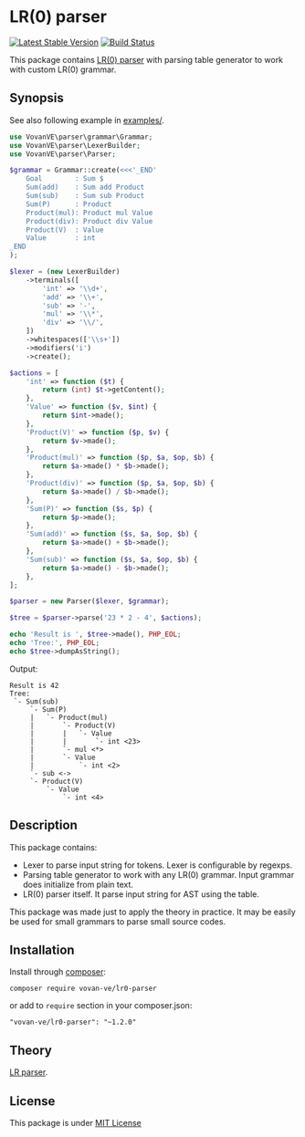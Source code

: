 LR(0) parser
============

[![Latest Stable Version](https://poser.pugx.org/vovan-ve/lr0-parser/v/stable)](https://packagist.org/packages/vovan-ve/lr0-parser)
[![Build Status](https://travis-ci.org/Vovan-VE/parser.svg)](https://travis-ci.org/Vovan-VE/parser)

This package contains [LR(0) parser][lr-parser.wiki] with parsing table
generator to work with custom LR(0) grammar.

Synopsis
--------

See also following example in [examples/](examples/).

```php
use VovanVE\parser\grammar\Grammar;
use VovanVE\parser\LexerBuilder;
use VovanVE\parser\Parser;

$grammar = Grammar::create(<<<'_END'
    Goal        : Sum $
    Sum(add)    : Sum add Product
    Sum(sub)    : Sum sub Product
    Sum(P)      : Product
    Product(mul): Product mul Value
    Product(div): Product div Value
    Product(V)  : Value
    Value       : int
_END
);

$lexer = (new LexerBuilder)
    ->terminals([
        'int' => '\\d+',
        'add' => '\\+',
        'sub' => '-',
        'mul' => '\\*',
        'div' => '\\/',
    ])
    ->whitespaces(['\\s+'])
    ->modifiers('i')
    ->create();

$actions = [
    'int' => function ($t) {
        return (int) $t->getContent();
    },
    'Value' => function ($v, $int) {
        return $int->made();
    },
    'Product(V)' => function ($p, $v) {
        return $v->made();
    },
    'Product(mul)' => function ($p, $a, $op, $b) {
        return $a->made() * $b->made();
    },
    'Product(div)' => function ($p, $a, $op, $b) {
        return $a->made() / $b->made();
    },
    'Sum(P)' => function ($s, $p) {
        return $p->made();
    },
    'Sum(add)' => function ($s, $a, $op, $b) {
        return $a->made() + $b->made();
    },
    'Sum(sub)' => function ($s, $a, $op, $b) {
        return $a->made() - $b->made();
    },
];

$parser = new Parser($lexer, $grammar);

$tree = $parser->parse('23 * 2 - 4', $actions);

echo 'Result is ', $tree->made(), PHP_EOL;
echo 'Tree:', PHP_EOL;
echo $tree->dumpAsString();
```

Output:

    Result is 42
    Tree:
     `- Sum(sub)
         `- Sum(P)
         |   `- Product(mul)
         |       `- Product(V)
         |       |   `- Value
         |       |       `- int <23>
         |       `- mul <*>
         |       `- Value
         |           `- int <2>
         `- sub <->
         `- Product(V)
             `- Value
                 `- int <4>

Description
-----------

This package contains:

*   Lexer to parse input string for tokens. Lexer is configurable by regexps.
*   Parsing table generator to work with any LR(0) grammar. Input grammar does
    initialize from plain text.
*   LR(0) parser itself. It parse input string for AST using the table.

This package was made just to apply the theory in practice. It may be easily be
used for small grammars to parse small source codes.

Installation
------------

Install through [composer][]:

    composer require vovan-ve/lr0-parser

or add to `require` section in your composer.json:

    "vovan-ve/lr0-parser": "~1.2.0"

Theory
------

[LR parser][lr-parser.wiki].

License
-------

This package is under [MIT License][mit]


[composer]: http://getcomposer.org/
[lr-parser.wiki]: https://en.wikipedia.org/wiki/LR_parser
[mit]: https://opensource.org/licenses/MIT
